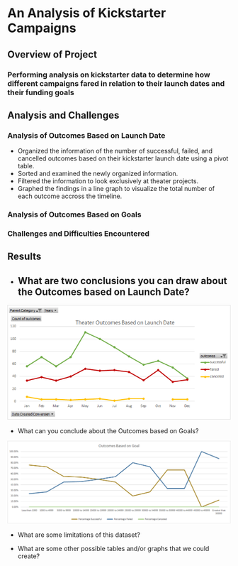 # An Analysis of Kickstarter Campaigns

## Overview of Project

### Performing analysis on kickstarter data to determine how different campaigns fared in relation to their launch dates and their funding goals

## Analysis and Challenges

### Analysis of Outcomes Based on Launch Date
- Organized the information of the number of successful, failed, and cancelled outcomes based on their kickstarter launch date using a pivot table.
- Sorted and examined the newly organized information.
- Filtered the information to look exclusively at theater projects.
- Graphed the findings in a line graph to visualize the total number of each outcome accross the timeline.

### Analysis of Outcomes Based on Goals

### Challenges and Difficulties Encountered

## Results

- What are two conclusions you can draw about the Outcomes based on Launch Date?
  - 
![Theater_Outcomes_Based_on_Launch_Date](resources/Theater_Outcomes_vs_Launch.png)

- What can you conclude about the Outcomes based on Goals?

![Outcomes_Based_on_Goals](resources/Outcomes_vs_Goals.png)

- What are some limitations of this dataset?

- What are some other possible tables and/or graphs that we could create?
